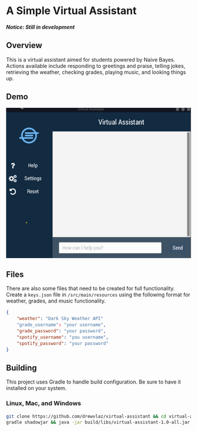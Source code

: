 # A Simple Virtual Assistant

***Notice: Still in development***

## Overview
This is a virtual assistant aimed for students powered by Naive Bayes.
Actions available include responding to greetings and praise, telling jokes, 
retrieving the weather, checking grades, playing music, and looking things up.

## Demo
![Simple Demo](/assets/Demo.gif)

## Files
There are also some files that need to be created for full functionality.
Create a ```keys.json``` file in ```/src/main/resources``` using the following format 
for weather, grades, and music functionality.
```json
{
    "weather": "Dark Sky Weather API"
    "grade_username": "your username",
    "grade_password": "your password",
    "spotify_username": "you username",
    "spotify_password": "your password"
}
```
<!-- <p align="center">
  <img src="/assets/keys_example.png" alt="Keys Example" width="450"/>
</p> -->



## Building

This project uses Gradle to handle build configuration. Be sure to have it installed on your system.

### Linux, Mac, and Windows
<!-- <p align="center">
  <img src="/assets/building.png" alt="Build commands" width="450"/>
</p> -->
```bash
git clone https://github.com/drewvlaz/virtual-assistant && cd virtual-assistant
gradle shadowjar && java -jar build/libs/virtual-assistant-1.0-all.jar
```
